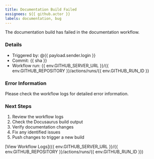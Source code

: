 ```yaml
---
title: Documentation Build Failed
assignees: ${{ github.actor }}
labels: documentation, bug
---
```


The documentation build has failed in the documentation workflow.

### Details
- Triggered by: @{{ payload.sender.login }}
- Commit: {{ sha }}
- Workflow run: {{ env.GITHUB_SERVER_URL }}/{{ env.GITHUB_REPOSITORY }}/actions/runs/{{ env.GITHUB_RUN_ID }}

### Error Information
Please check the workflow logs for detailed error information.

### Next Steps
1. Review the workflow logs
2. Check the Docusaurus build output
3. Verify documentation changes
4. Fix any identified issues
5. Push changes to trigger a new build

[View Workflow Logs]({{ env.GITHUB_SERVER_URL }}/{{ env.GITHUB_REPOSITORY }}/actions/runs/{{ env.GITHUB_RUN_ID }}) 